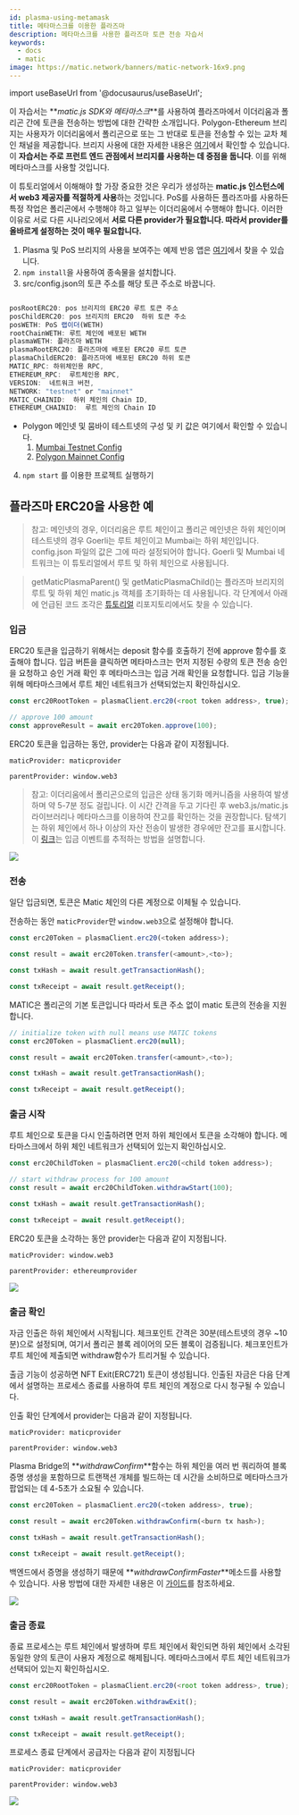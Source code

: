 ```yaml
---
id: plasma-using-metamask
title: 메타마스크를 이용한 플라즈마
description: 메타마스크를 사용한 플라즈마 토큰 전송 자습서
keywords:
  - docs
  - matic
image: https://matic.network/banners/matic-network-16x9.png
---
```


import useBaseUrl from '@docusaurus/useBaseUrl';

이 자습서는 **_matic.js SDK와 메타마스크_**를 사용하여 플라즈마에서 이더리움과 폴리곤 간에 토큰을 전송하는 방법에 대한 간략한 소개입니다. Polygon-Ethereum 브리지는 사용자가 이더리움에서 폴리곤으로 또는 그 반대로 토큰을 전송할 수 있는 교차 체인 채널을 제공합니다. 브리지 사용에 대한 자세한 내용은 [여기](/docs/develop/ethereum-polygon/plasma/getting-started)에서 확인할 수 있습니다. 이 **자습서는 주로 프런트 엔드 관점에서 브리지를 사용하는 데 중점을 둡니다**. 이를 위해 메타마스크를 사용할 것입니다.

이 튜토리얼에서 이해해야 할 가장 중요한 것은 우리가 생성하는 **matic.js 인스턴스에서 web3 제공자를 적절하게 사용**하는 것입니다. PoS를 사용하든 플라즈마를 사용하든 특정 작업은 폴리곤에서 수행해야 하고 일부는 이더리움에서 수행해야 합니다. 이러한 이유로 서로 다른 시나리오에서 **서로 다른 provider가 필요합니다. 따라서 provider를 올바르게 설정하는 것이 매우 필요합니다.**

1. Plasma 및 PoS 브리지의 사용을 보여주는 예제 반응 앱은 [여기](https://github.com/maticnetwork/pos-plasma-tutorial)에서 찾을 수 있습니다.
2. `npm install`을 사용하여 종속물을 설치합니다.
3. src/config.json의 토큰 주소를 해당 토큰 주소로 바꿉니다.

```jsx

posRootERC20: pos 브리지의 ERC20 루트 토큰 주소
posChildERC20: pos 브리지의 ERC20  하위 토큰 주소
posWETH: PoS 랩이더(WETH)
rootChainWETH: 루트 체인에 배포된 WETH
plasmaWETH: 플라즈마 WETH
plasmaRootERC20: 플라즈마에 배포된 ERC20 루트 토큰
plasmaChildERC20: 플라즈마에 배포된 ERC20 하위 토큰
MATIC_RPC: 하위체인용 RPC,
ETHEREUM_RPC:  루트체인용 RPC,
VERSION:  네트워크 버전,
NETWORK: "testnet" or "mainnet"
MATIC_CHAINID:  하위 체인의 Chain ID,
ETHEREUM_CHAINID:  루트 체인의 Chain ID

```

- Polygon 메인넷 및 뭄바이 테스트넷의 구성 및 키 값은 여기에서 확인할 수 있습니다.
  1. [Mumbai Testnet Config](https://static.polygon.technology/network/testnet/mumbai/index.json)
  2. [Polygon Mainnet Config](https://static.polygon.technology/network/mainnet/v1/index.json)

4. `npm start` 를 이용한 프로젝트 실행하기

## 플라즈마 ERC20을 사용한 예

> 참고: 메인넷의 경우, 이더리움은 루트 체인이고 폴리곤 메인넷은 하위 체인이며 테스트넷의 경우 Goerli는 루트 체인이고 Mumbai는 하위 체인입니다. config.json 파일의 값은 그에 따라 설정되어야 합니다. Goerli 및 Mumbai 네트워크는 이 튜토리얼에서 루트 및 하위 체인으로 사용됩니다.

> getMaticPlasmaParent() 및 getMaticPlasmaChild()는 플라즈마 브리지의 루트 및 하위 체인 matic.js 객체를 초기화하는 데 사용됩니다. 각 단계에서 아래에 언급된 코드 조각은 [튜토리얼](https://github.com/maticnetwork/pos-plasma-tutorial) 리포지토리에서도 찾을 수 있습니다.

### 입금

ERC20 토큰을 입금하기 위해서는 deposit 함수를 호출하기 전에 approve 함수를 호출해야 합니다. 입금 버튼을 클릭하면 메타마스크는 먼저 지정된 수량의 토큰 전송 승인을 요청하고 승인 거래 확인 후 메타마스크는 입금 거래 확인을 요청합니다. 입금 기능을 위해 메타마스크에서 루트 체인 네트워크가 선택되었는지 확인하십시오.

```js
const erc20RootToken = plasmaClient.erc20(<root token address>, true);

// approve 100 amount
const approveResult = await erc20Token.approve(100);
```

ERC20 토큰을 입금하는 동안, provider는 다음과 같이 지정됩니다.

`maticProvider: maticprovider`

`parentProvider: window.web3`

> 참고: 이더리움에서 폴리곤으로의 입금은 상태 동기화 메커니즘을 사용하여 발생하며 약 5-7분 정도 걸립니다. 이 시간 간격을 두고 기다린 후 web3.js/matic.js 라이브러리나 메타마스크를 이용하여 잔고를 확인하는 것을 권장합니다. 탐색기는 하위 체인에서 하나 이상의 자산 전송이 발생한 경우에만 잔고를 표시합니다. 이 [링크](/docs/develop/ethereum-polygon/plasma/deposit-withdraw-event-plasma/)는 입금 이벤트를 추적하는 방법을 설명합니다.

<div
        style={{
          display: "flex",
 justifyContent: "center",
 alignItems: "center"
 }}
>
        <img src={useBaseUrl("img/plasma-using-metamask/deposit.png")} />
</div>

### 전송

일단 입금되면, 토큰은 Matic 체인의 다른 계정으로 이체될 수 있습니다.

전송하는 동안 `maticProvider`만 `window.web3`으로 설정해야 합니다.

```js
const erc20Token = plasmaClient.erc20(<token address>);

const result = await erc20Token.transfer(<amount>,<to>);

const txHash = await result.getTransactionHash();

const txReceipt = await result.getReceipt();
```
MATIC은 폴리곤의 기본 토큰입니다 따라서 토큰 주소 없이 matic 토큰의 전송을 지원합니다.

```js
// initialize token with null means use MATIC tokens
const erc20Token = plasmaClient.erc20(null);

const result = await erc20Token.transfer(<amount>,<to>);

const txHash = await result.getTransactionHash();

const txReceipt = await result.getReceipt();
```

### 출금 시작

루트 체인으로 토큰을 다시 인출하려면 먼저 하위 체인에서 토큰을 소각해야 합니다. 메타마스크에서 하위 체인 네트워크가 선택되어 있는지 확인하십시오.

```js
const erc20ChildToken = plasmaClient.erc20(<child token address>);

// start withdraw process for 100 amount
const result = await erc20ChildToken.withdrawStart(100);

const txHash = await result.getTransactionHash();

const txReceipt = await result.getReceipt();

```

ERC20 토큰을 소각하는 동안 provider는 다음과 같이 지정됩니다.

`maticProvider: window.web3`

`parentProvider: ethereumprovider`

<div
        style={{
          display: "flex",
 justifyContent: "center",
 alignItems: "center"
 }}
>
        <img src={useBaseUrl("img/plasma-using-metamask/burn.png")} />
</div>

### 출금 확인

자금 인출은 하위 체인에서 시작됩니다. 체크포인트 간격은 30분(테스트넷의 경우 ~10분)으로 설정되며, 여기서 폴리곤 블록 레이어의 모든 블록이 검증됩니다. 체크포인트가 루트 체인에 제출되면 withdraw함수가 트리거될 수 있습니다.

출금 기능이 성공하면 NFT Exit(ERC721) 토큰이 생성됩니다. 인출된 자금은 다음 단계에서 설명하는 프로세스 종료를 사용하여 루트 체인의 계정으로 다시 청구될 수 있습니다.

인출 확인 단계에서 provider는 다음과 같이 지정됩니다.

`maticProvider: maticprovider`

`parentProvider: window.web3`

Plasma Bridge의 **_withdrawConfirm_**함수는 하위 체인을 여러 번 쿼리하여 블록 증명 생성을 포함하므로 트랜잭션 개체를 빌드하는 데 시간을 소비하므로 메타마스크가 팝업되는 데 4-5초가 소요될 수 있습니다.

```js
const erc20Token = plasmaClient.erc20(<token address>, true);

const result = await erc20Token.withdrawConfirm(<burn tx hash>);

const txHash = await result.getTransactionHash();

const txReceipt = await result.getReceipt();

```

백엔드에서 증명을 생성하기 때문에 **_withdrawConfirmFaster_**메소드를 사용할 수 있습니다. 사용 방법에 대한 자세한 내용은 이 [가이드](https://maticnetwork.github.io/matic.js/docs/plasma/erc20/withdraw-confirm-faster/)를 참조하세요.

<div
        style={{
          display: "flex",
 justifyContent: "center",
 alignItems: "center"
 }}
>
        <img src={useBaseUrl("img/plasma-using-metamask/confirmWithdraw.png")} />
</div>

### 출금 종료

종료 프로세스는 루트 체인에서 발생하며 루트 체인에서 확인되면 하위 체인에서 소각된 동일한 양의 토큰이 사용자 계정으로 해제됩니다. 메타마스크에서 루트 체인 네트워크가 선택되어 있는지 확인하십시오.

```js
const erc20RootToken = plasmaClient.erc20(<root token address>, true);

const result = await erc20Token.withdrawExit();

const txHash = await result.getTransactionHash();

const txReceipt = await result.getReceipt();

```

프로세스 종료 단계에서 공급자는 다음과 같이 지정됩니다

`maticProvider: maticprovider`

`parentProvider: window.web3`

<div
        style={{
          display: "flex",
 justifyContent: "center",
 alignItems: "center"
 }}
>
        <img src={useBaseUrl("img/plasma-using-metamask/Exit.png")} />
</div>
